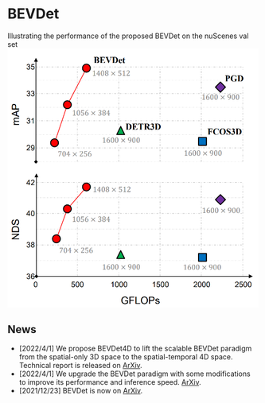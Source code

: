 # BEVDet
Illustrating the performance of the proposed BEVDet on the nuScenes val set
 ![Illustrating the performance of the proposed BEVDet on the nuScenes val set](./map-nds-gflops.png)
 
## News
* \[2022/4/1\] We propose BEVDet4D to lift the scalable BEVDet paradigm from the spatial-only 3D space to the spatial-temporal 4D space. Technical report is released on [ArXiv](https://arxiv.org/abs/2203.17054).
* \[2022/4/1\] We upgrade the BEVDet paradigm with some modifications to improve its performance and inference speed. [ArXiv](https://arxiv.org/abs/2112.11790).
* \[2021/12/23\] BEVDet is now on [ArXiv](https://arxiv.org/abs/2112.11790).
